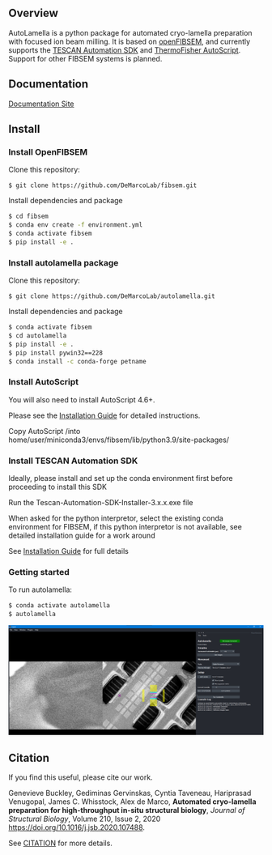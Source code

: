 ## Overview

AutoLamella is a python package for automated cryo-lamella preparation with focused ion beam milling. It is based on [openFIBSEM](https://github.com/DeMarcoLab/fibsem), and currently supports the [TESCAN Automation SDK](https://www.tescan.com/en/products/automation-sdk/) and [ThermoFisher AutoScript](https://www.tescan.com/en/products/autoscript/). Support for other FIBSEM systems is planned.

## Documentation
[Documentation Site](https://demarcolab.github.io/autolamella/)


## Install

### Install OpenFIBSEM
Clone this repository: 

```
$ git clone https://github.com/DeMarcoLab/fibsem.git
```

Install dependencies and package
```bash
$ cd fibsem
$ conda env create -f environment.yml
$ conda activate fibsem
$ pip install -e .

```
### Install autolamella package
Clone this repository: 

```
$ git clone https://github.com/DeMarcoLab/autolamella.git
```

Install dependencies and package
```bash
$ conda activate fibsem
$ cd autolamella
$ pip install -e .
$ pip install pywin32==228
$ conda install -c conda-forge petname

```

### Install AutoScript
You will also need to install AutoScript 4.6+. 

Please see the [Installation Guide](INSTALLATION.md) for detailed instructions.

Copy AutoScript /into home/user/miniconda3/envs/fibsem/lib/python3.9/site-packages/

### Install TESCAN Automation SDK

Ideally, please install and set up the conda environment first before proceeding to install this SDK

Run the Tescan-Automation-SDK-Installer-3.x.x.exe file

When asked for the python interpretor, select the existing conda environment for FIBSEM, if this python interpretor is not available, see detailed installation guide for a work around

See [Installation Guide](INSTALLATION.md) for full details


### Getting started 
To run autolamella:
```bash
$ conda activate autolamella
$ autolamella
```
![UI](docs/img/ui.png)


## Citation
If you find this useful, please cite our work.

Genevieve Buckley, Gediminas Gervinskas, Cyntia Taveneau, Hariprasad Venugopal, James C. Whisstock, Alex de Marco,
**Automated cryo-lamella preparation for high-throughput in-situ structural biology**,
*Journal of Structural Biology*,
Volume 210, Issue 2,
2020
https://doi.org/10.1016/j.jsb.2020.107488.

See [CITATION](CITATION.md) for more details.

